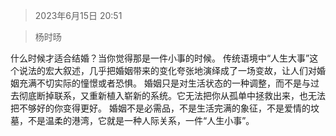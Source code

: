 > 2023年6月15日 20:51

> 杨时旸

什么时候才适合结婚？当你觉得那是一件小事的时候。
传统语境中“人生大事”这个说法的宏大叙述，几乎把婚姻带来的变化夸张地演绎成了一场变故，让人们对婚姻充满不切实际的憧憬或者恐惧。
婚姻只是对生活状态的一种调整，而不是与过去彻底断掉联系，又重新植入崭新的系统。它无法把你从孤单中拯救出来，也无法把不够好的你变得更好。
婚姻不是必需品，不是生活完满的象征，不是爱情的坟墓，不是温柔的港湾，它就是一种人际关系，一件“人生小事”。